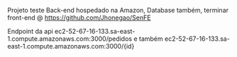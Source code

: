 Projeto teste
Back-end hospedado na Amazon, Database também, terminar front-end @ https://github.com/Jhonegao/SenFE

Endpoint da api ec2-52-67-16-133.sa-east-1.compute.amazonaws.com:3000/pedidos
e também ec2-52-67-16-133.sa-east-1.compute.amazonaws.com:3000/{id}

